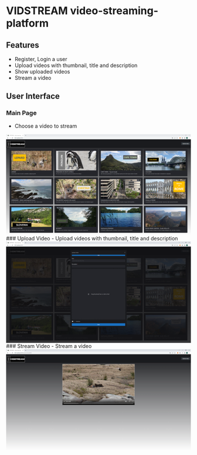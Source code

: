 # VIDSTREAM video-streaming-platform

## Features
- Register, Login a user
- Upload videos with thumbnail, title and description
- Show uploaded videos
- Stream a video

## User Interface
### Main Page
- Choose a video to stream
<img src="client/public/mainpage.png" align="center">
### Upload Video
- Upload videos with thumbnail, title and description
<img src="client/public/uploadVideo.png" align="center">
### Stream Video
- Stream a video
<img src="client/public/watchVideo.png" align="center">
